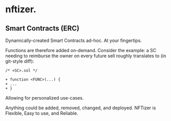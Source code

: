 # nftizer.

## Smart Contracts (ERC)

Dynamically-created Smart Contracts ad-hoc. At your fingertips.

Functions are therefore added on-demand. Consider the example: a SC needing to reimburse the owner on every future sell roughly translates to (in git-style diff):

    /* <SC>.sol */
     
    + function <FUNC>(...) {
    + ...
    + }
  
Allowing for personalized use-cases.

Anything could be added, removed, changed, and deployed. NFTizer is Flexible, Easy to use, and Reliable.

  

